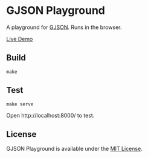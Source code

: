 # GJSON Playground

A playground for [GJSON](https://github.com/tidwall/gjson).
Runs in the browser. 

[Live Demo](https://gjson.dev/)

## Build

```
make
```

## Test 

```
make serve
```

Open http://localhost:8000/ to test.


## License

GJSON Playground is available under the [MIT License](https://github.com/tidwall/gjson-play/blob/master/LICENSE).
